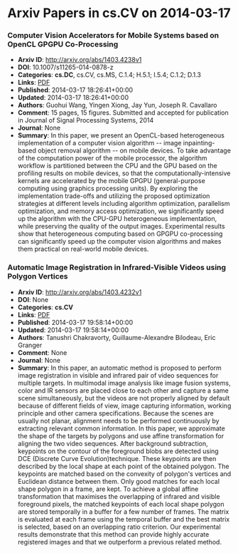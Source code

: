 # Arxiv Papers in cs.CV on 2014-03-17
### Computer Vision Accelerators for Mobile Systems based on OpenCL GPGPU Co-Processing
- **Arxiv ID**: http://arxiv.org/abs/1403.4238v1
- **DOI**: 10.1007/s11265-014-0878-z
- **Categories**: **cs.DC**, cs.CV, cs.MS, C.1.4; H.5.1; I.5.4; C.1.2; D.1.3
- **Links**: [PDF](http://arxiv.org/pdf/1403.4238v1)
- **Published**: 2014-03-17 18:26:41+00:00
- **Updated**: 2014-03-17 18:26:41+00:00
- **Authors**: Guohui Wang, Yingen Xiong, Jay Yun, Joseph R. Cavallaro
- **Comment**: 15 pages, 15 figures. Submitted and accepted for publication in
  Journal of Signal Processing Systems, 2014
- **Journal**: None
- **Summary**: In this paper, we present an OpenCL-based heterogeneous implementation of a computer vision algorithm -- image inpainting-based object removal algorithm -- on mobile devices. To take advantage of the computation power of the mobile processor, the algorithm workflow is partitioned between the CPU and the GPU based on the profiling results on mobile devices, so that the computationally-intensive kernels are accelerated by the mobile GPGPU (general-purpose computing using graphics processing units). By exploring the implementation trade-offs and utilizing the proposed optimization strategies at different levels including algorithm optimization, parallelism optimization, and memory access optimization, we significantly speed up the algorithm with the CPU-GPU heterogeneous implementation, while preserving the quality of the output images. Experimental results show that heterogeneous computing based on GPGPU co-processing can significantly speed up the computer vision algorithms and makes them practical on real-world mobile devices.



### Automatic Image Registration in Infrared-Visible Videos using Polygon Vertices
- **Arxiv ID**: http://arxiv.org/abs/1403.4232v1
- **DOI**: None
- **Categories**: **cs.CV**
- **Links**: [PDF](http://arxiv.org/pdf/1403.4232v1)
- **Published**: 2014-03-17 19:58:14+00:00
- **Updated**: 2014-03-17 19:58:14+00:00
- **Authors**: Tanushri Chakravorty, Guillaume-Alexandre Bilodeau, Eric Granger
- **Comment**: None
- **Journal**: None
- **Summary**: In this paper, an automatic method is proposed to perform image registration in visible and infrared pair of video sequences for multiple targets. In multimodal image analysis like image fusion systems, color and IR sensors are placed close to each other and capture a same scene simultaneously, but the videos are not properly aligned by default because of different fields of view, image capturing information, working principle and other camera specifications. Because the scenes are usually not planar, alignment needs to be performed continuously by extracting relevant common information. In this paper, we approximate the shape of the targets by polygons and use affine transformation for aligning the two video sequences. After background subtraction, keypoints on the contour of the foreground blobs are detected using DCE (Discrete Curve Evolution)technique. These keypoints are then described by the local shape at each point of the obtained polygon. The keypoints are matched based on the convexity of polygon's vertices and Euclidean distance between them. Only good matches for each local shape polygon in a frame, are kept. To achieve a global affine transformation that maximises the overlapping of infrared and visible foreground pixels, the matched keypoints of each local shape polygon are stored temporally in a buffer for a few number of frames. The matrix is evaluated at each frame using the temporal buffer and the best matrix is selected, based on an overlapping ratio criterion. Our experimental results demonstrate that this method can provide highly accurate registered images and that we outperform a previous related method.



